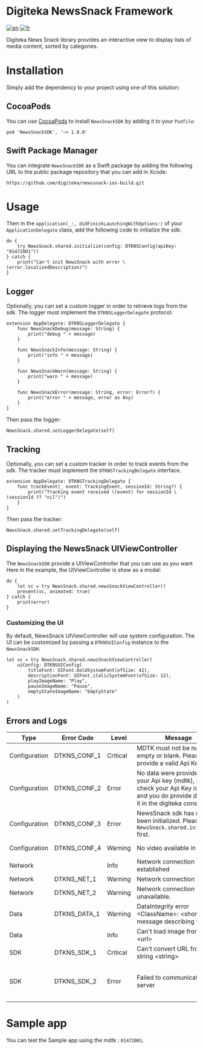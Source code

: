 # Digiteka NewsSnack Framework

[![en](https://img.shields.io/badge/lang-en-red.svg)](ReadMe.md)
[![fr](https://img.shields.io/badge/lang-fr-blue.svg)](ReadMe.fr.md)

Digiteka News Snack library provides an interactive view to display lists of media content, sorted by categories.

# Installation

Simply add the dependency to your project using one of this solution:

## CocoaPods

You can use [CocoaPods](https://cocoapods.org/) to install `NewsSnackSDK` by adding it to your `Podfile`:

`pod 'NewsSnackSDK', '~> 1.0.0'`

## Swift Package Manager

You can integrate `NewsSnackSDK` as a Swift package by adding the following URL to the public package repository that you can add in Xcode:

`https://github.com/digiteka/newssnack-ios-build.git`

# Usage

Then in the `application(_:, didFinishLaunchingWithOptions:)` of your `ApplicationDelegate` class, add the following code to initialize the sdk:

	do {
		try NewsSnack.shared.initialize(config: DTKNSConfig(apiKey: "01472001"))
	} catch {
		print("Can't init NewsSnack with error \(error.localizedDescription)")
	}

## Logger

Optionally, you can set a custom logger in order to retrieve logs from the sdk. The logger must implement the `DTKNSLoggerDelegate` protocol:

	extension AppDelegate: DTKNSLoggerDelegate {
		func NewsSnackDebug(message: String) {
			print("debug " + message)
		}
		
		func NewsSnackInfo(message: String) {
			print("info " + message)
		}
		
		func NewsSnackWarn(message: String) {
			print("warn " + message)
		}
		
		func NewsSnackError(message: String, error: Error?) {
			print("error " + message, error as Any)
		}
	}

Then pass the logger:

	NewsSnack.shared.setLoggerDelegate(self)

## Tracking

Optionally, you can set a custom tracker in order to track events from the sdk. The tracker must implement the `DTKNSTrackingDelegate` interface.

	extension AppDelegate: DTKNSTrackingDelegate {
    	func trackEvent(_ event: TrackingEvent, sessionId: String?) {
        	print("Tracking event received \(event) for sessionId \(sessionId ?? "nil")")
    	}
	}

Then pass the tracker:

	NewsSnack.shared.setTrackingDelegate(self)

## Displaying the NewsSnack UIViewController

The `NewsSnackSDK` provide a UIViewController that you can use as you want
Here in the example, the UIViewController is show as a modal:

	do {
		let vc = try NewsSnack.shared.newsSnackViewController()
		present(vc, animated: true)
	} catch {
		print(error)
	}

### Customizing the UI

By default, NewsSnack UIViewController will use system configuration.
The UI can be customized by passing a `DTKNSUIConfig` instance to the `NewsSnackSDK`:

	let vc = try NewsSnack.shared.newsSnackViewController(
        uiConfig: DTKNSUIConfig(
            titleFont: UIFont.boldSystemFont(ofSize: 42),
            descriptionFont: UIFont.italicSystemFont(ofSize: 12),
            playImageName: "Play",
            pauseImageName: "Pause",
            emptyStateImageName: "EmptyState"
        )
    )

## Errors and Logs

| Type          | Error Code   | Level    | Message                                                                                                                                    | Cause                                                                                                                       |
|---------------|--------------|----------|--------------------------------------------------------------------------------------------------------------------------------------------|-----------------------------------------------------------------------------------------------------------------------------|
| Configuration | DTKNS_CONF_1 | Critical | MDTK must not be null, empty or blank. Please provide a valid Api Key.                                                                     | mdtk is null or empty                                                                                                       |  
| Configuration | DTKNS_CONF_2 | Error    | No data were provided for your Api key (mdtk), please check your Api Key is valid, and you do provide data for it in the digiteka console. | The mdtk is not valid, or no video has been configured in the digiteka console                                              |  
| Configuration | DTKNS_CONF_3 | Error    | NewsSnack sdk has not yet been initialized. Please call `NewsSnack.shared.initialize` first.                                                      | `NewsSnack.shared.initialize` has not been called yet                                                                              |  
| Configuration | DTKNS_CONF_4 | Warning  | No video available in zone                                                                                                                 | No video is available for this zone                                                                                         |  
| Network       |              | Info     | Network connection re-established                                                                                                          | Network connection was lost and has been re-established                                                                     |  
| Network       | DTKNS_NET_1  | Warning  | Network connection lost.                                                                                                                   | Lost network connection                                                                                                     |  
| Network       | DTKNS_NET_2  | Warning  | Network connection unavailable.                                                                                                            | Failed to connect to network                                                                                                |  
| Data          | DTKNS_DATA_1 | Warning  | DataIntegrity error \<ClassName>: \<short message describing why>                                                                          | Required data was not provided by the server.                                                                               |  
| Data          |              | Info     | Can't load image from url \<url>                                                                                                            | The placeholder image url wasn't valid or failed to load                                                                    |
| SDK           | DTKNS_SDK_1  | Critical | Can't convert URL from string \<string>                                                                                                   | Built server url was not valid. Please contact support.                                                                     |
| SDK           | DTKNS_SDK_2  | Error    | Failed to communicate with server                                                                                                          | Server response was invalid, or connection failed (timeout). Contact support if it occurs too frequently or systematically. |

# Sample app

You can test the Sample app using the mdtk : `01472001`.
